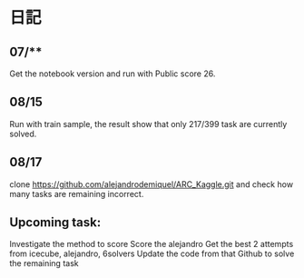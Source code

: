 # 日記

## 07/**
Get the notebook version and run with Public score 26.

## 08/15
Run with train sample, the result show that only 217/399 task are currently solved.

## 08/17
clone 
https://github.com/alejandrodemiquel/ARC_Kaggle.git 
and check how many tasks are remaining incorrect.

## Upcoming task:
Investigate the method to score
Score the alejandro
Get the best 2 attempts from icecube, alejandro, 6solvers
Update the code from that Github to solve the remaining task
